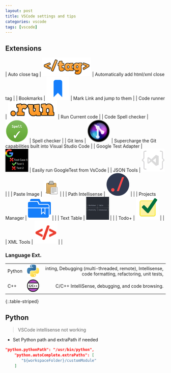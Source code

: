 ```yaml
---
layout: post
title: VSCode settings and tips
categories: vscode
tags: [vscode]
---
```


## Extensions


| Auto close tag      | ![](/images/2018-12-19-06-53-19.png) | Automatically add html/xml close tag                           |
| Bookmarks           | ![](images/2018-12-19-06-56-03.png)  | Mark Link and jump to them                                     |
| Code runner         | ![](/images/2018-12-19-07-07-33.png) | Run Current code                                               |
| Code Spell checker  | ![](/images/2018-12-19-07-08-18.png) | Spell checker                                                  |
| Git lens            | ![](images/2018-12-19-07-08-57.png)  | Supercharge the Git capabilities built into Visual Studio Code |
| Google Test Adapter | ![](/images/2018-12-19-07-12-48.png) | Easily run GoogleTest from VsCode                              |
| JSON Tools          | ![](/images/2018-12-19-07-14-36.png) |                                                                |
| Paste Image         | ![](/images/2018-12-19-07-16-19.png) |                                                                |
| Path Intellisense   | ![](/images/2018-12-19-07-16-44.png) |                                                                |
| Projects Manager    | ![](/images/2018-12-19-07-17-55.png) |                                                                |
| Text Table          | ![](/images/2018-12-19-07-19-55.png) |                                                                |
| Todo+               | ![](/images/2018-12-19-07-18-45.png) |                                                                |
| XML Tools           | ![](/images/2018-12-19-07-15-36.png) |                                                                |




### Language Ext.
|        |                                      |                                                                                                     |
| ------ | ------------------------------------ | --------------------------------------------------------------------------------------------------: |
| Python | ![](/images/2018-12-19-07-05-05.png) | inting, Debugging (multi-threaded, remote), Intellisense, code formatting, refactoring, unit tests, |
| C++    | ![](/images/2018-12-19-07-05-43.png) | C/C++ IntelliSense, debugging, and code browsing.                                                   |
{:.table-striped}

## Python
> VSCode intellisense not working

- Set Python path and extraPath if needed
```json
"python.pythonPath": "/usr/bin/python",
    "python.autoComplete.extraPaths": [
       "${workspaceFolder}/customModule"
    ]
```